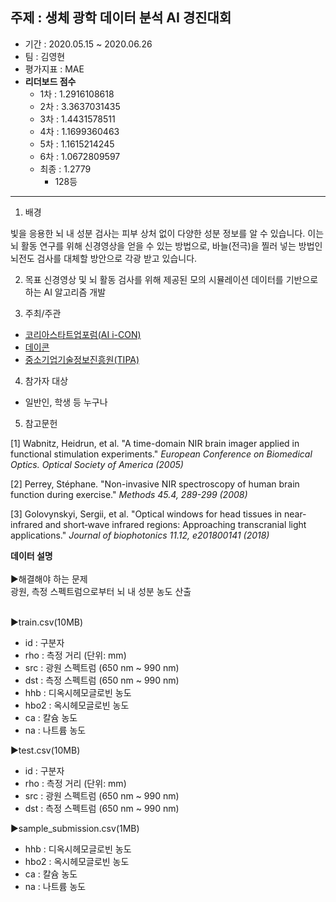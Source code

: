 ## 주제 : 생체 광학 데이터 분석 AI 경진대회
- 기간 : 2020.05.15 ~ 2020.06.26
- 팀 : 김영현
- 평가지표 : MAE
- **리더보드 점수**
	- 1차 : 1.2916108618
	- 2차 : 3.3637031435
	- 3차 : 1.4431578511
	- 4차 : 1.1699360463
	- 5차 : 1.1615214245
	- 6차 : 1.0672809597
	- 최종 : 1.2779
		- 128등   
- - -
1. 배경 

빛을 응용한 뇌 내 성분 검사는 피부 상처 없이 다양한 성분 정보를 알 수 있습니다.
이는 뇌 활동 연구를 위해 신경영상을 얻을 수 있는 방법으로, 바늘(전극)을 찔러 넣는 방법인 뇌전도 검사를 대체할 방안으로 각광 받고 있습니다.

2. 목표
신경영상 및 뇌 활동 검사를 위해 제공된 모의 시뮬레이션 데이터를 기반으로 하는 AI 알고리즘 개발

3. 주최/주관
- [코리아스타트업포럼(AI i-CON)](http://kstartupforum.org/)
- [데이콘](https://dacon.io/)
- [중소기업기술정보진흥원(TIPA)](https://www.tipa.or.kr/)

4. 참가자 대상
- 일반인, 학생 등 누구나

5. 참고문헌

[1] Wabnitz, Heidrun, et al. "A time-domain NIR brain imager applied in functional stimulation experiments." *European Conference on Biomedical Optics. Optical Society of America (2005)*

[2] Perrey, Stéphane. "Non-invasive NIR spectroscopy of human brain function during exercise." *Methods 45.4, 289-299 (2008)*

[3] Golovynskyi, Sergii, et al. "Optical windows for head tissues in near‐infrared and short‐wave infrared regions: Approaching transcranial light applications." *Journal of biophotonics 11.12, e201800141 (2018)*   
   
**데이터 설명**</br></br>
▶해결해야 하는 문제</br>
광원, 측정 스펙트럼으로부터 뇌 내 성분 농도 산출
</br>
</br>

▶train.csv(10MB)
- id : 구분자
- rho : 측정 거리 (단위: mm)
- src : 광원 스펙트럼 (650 nm ~ 990 nm)
- dst : 측정 스펙트럼 (650 nm ~ 990 nm)
- hhb : 디옥시헤모글로빈 농도
- hbo2 : 옥시헤모글로빈 농도
- ca : 칼슘 농도
- na : 나트륨 농도

▶test.csv(10MB)
- id : 구분자
- rho : 측정 거리 (단위: mm)
- src : 광원 스펙트럼 (650 nm ~ 990 nm)
- dst : 측정 스펙트럼 (650 nm ~ 990 nm)


▶sample_submission.csv(1MB)
-  hhb : 디옥시헤모글로빈 농도
- hbo2 : 옥시헤모글로빈 농도
- ca : 칼슘 농도
- na : 나트륨 농도